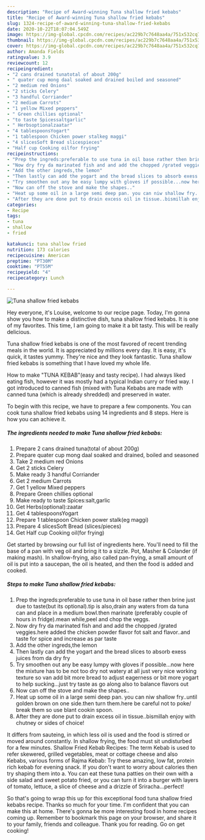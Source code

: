 ```yaml
---
description: "Recipe of Award-winning Tuna shallow fried kebabs"
title: "Recipe of Award-winning Tuna shallow fried kebabs"
slug: 1324-recipe-of-award-winning-tuna-shallow-fried-kebabs
date: 2020-10-22T18:07:04.549Z
image: https://img-global.cpcdn.com/recipes/ac229b7c7648aa4a/751x532cq70/tuna-shallow-fried-kebabs-recipe-main-photo.jpg
thumbnail: https://img-global.cpcdn.com/recipes/ac229b7c7648aa4a/751x532cq70/tuna-shallow-fried-kebabs-recipe-main-photo.jpg
cover: https://img-global.cpcdn.com/recipes/ac229b7c7648aa4a/751x532cq70/tuna-shallow-fried-kebabs-recipe-main-photo.jpg
author: Amanda Fields
ratingvalue: 3.9
reviewcount: 12
recipeingredient:
- "2 cans drained tunatotal of about 200g"
- " quater cup mong daal soaked and drained boiled and seasoned"
- "2 medium red Onions"
- "2 sticks Celery"
- "3 handful Corriander"
- "2 medium Carrots"
- "1 yellow Mixed peppers"
- " Green chillies optional"
- "to taste Spicessaltgarlic"
- " Herbsoptionalzaatar"
- "4 tablespoonsYogart"
- "1 tablespoon Chicken power stalkeg maggi"
- "4 slicesSoft Bread slicespieces"
- "Half cup Cooking oilfor frying"
recipeinstructions:
- "Prep the ingreds:preferable to use tuna in oil base rather then brine just due to taste(but its optional).tip is also,drain any waters from da tuna can and place in a medium bowl.then marinate (preferably couple of hours in fridge).mean while,peel and chop the veggs."
- "Now dry fry da marinated fish and and add the chopped /grated veggies.here added the chicken powder flavor fot salt and flavor..and taste for spice and increase as par taste"
- "Add the other ingreds,the lemon"
- "Then lastly can add the yogart and the bread slices to absorb exess juices from da dry fry"
- "Try smoothen out any be easy lumpy with gloves if possible...now here the mixture has to be not too dry not watery at all just very nice working texture so van add bit more bread to adjust eagerness or bit more yogart to help sucking...just try taste as go along also to balance flavors out"
- "Now can off the stove and make the shapes.."
- "Heat up some oil in a large semi deep pan. you can niw shallow fry..until golden brown on one side.then turn them.here be careful not to poke/ break them so use blant cookin spoon."
- "After they are done put to drain excess oil in tissue..bismillah enjoy with chutney or sides of choice!"
categories:
- Recipe
tags:
- tuna
- shallow
- fried

katakunci: tuna shallow fried 
nutrition: 173 calories
recipecuisine: American
preptime: "PT30M"
cooktime: "PT55M"
recipeyield: "4"
recipecategory: Lunch

---
```



![Tuna shallow fried kebabs](https://img-global.cpcdn.com/recipes/ac229b7c7648aa4a/751x532cq70/tuna-shallow-fried-kebabs-recipe-main-photo.jpg)

Hey everyone, it's Louise, welcome to our recipe page. Today, I'm gonna show you how to make a distinctive dish, tuna shallow fried kebabs. It is one of my favorites. This time, I am going to make it a bit tasty. This will be really delicious.

Tuna shallow fried kebabs is one of the most favored of recent trending meals in the world. It is appreciated by millions every day. It is easy, it's quick, it tastes yummy. They're nice and they look fantastic. Tuna shallow fried kebabs is something that I have loved my whole life.

How to make &#34;TUNA KEBAB&#34;(easy and tasty recipe). I had always liked eating fish, however it was mostly had a typical Indian curry or fried way. I got introduced to canned fish (mixed with Tuna Kebabs are made with canned tuna (which is already shredded) and preserved in water.


To begin with this recipe, we have to prepare a few components. You can cook tuna shallow fried kebabs using 14 ingredients and 8 steps. Here is how you can achieve it.

<!--inarticleads1-->

##### The ingredients needed to make Tuna shallow fried kebabs:

1. Prepare 2 cans drained tuna(total of about 200g)
1. Prepare  quater cup mong daal soaked and drained, boiled and seasoned
1. Take 2 medium red Onions
1. Get 2 sticks Celery
1. Make ready 3 handful Corriander
1. Get 2 medium Carrots
1. Get 1 yellow Mixed peppers
1. Prepare  Green chillies optional
1. Make ready to taste Spices:salt,garlic
1. Get  Herbs(optional):zaatar
1. Get 4 tablespoonsYogart
1. Prepare 1 tablespoon Chicken power stalk(eg maggi)
1. Prepare 4 slicesSoft Bread (slices/pieces)
1. Get Half cup Cooking oil(for frying)


Get started by browsing our full list of ingredients here. You&#39;ll need to fill the base of a pan with veg oil and bring it to a sizzle. Pot, Masher &amp; Colander (if making mash). In shallow-frying, also called pan-frying, a small amount of oil is put into a saucepan, the oil is heated, and then the food is added and cooked. 

<!--inarticleads2-->

##### Steps to make Tuna shallow fried kebabs:

1. Prep the ingreds:preferable to use tuna in oil base rather then brine just due to taste(but its optional).tip is also,drain any waters from da tuna can and place in a medium bowl.then marinate (preferably couple of hours in fridge).mean while,peel and chop the veggs.
1. Now dry fry da marinated fish and and add the chopped /grated veggies.here added the chicken powder flavor fot salt and flavor..and taste for spice and increase as par taste
1. Add the other ingreds,the lemon
1. Then lastly can add the yogart and the bread slices to absorb exess juices from da dry fry
1. Try smoothen out any be easy lumpy with gloves if possible...now here the mixture has to be not too dry not watery at all just very nice working texture so van add bit more bread to adjust eagerness or bit more yogart to help sucking...just try taste as go along also to balance flavors out
1. Now can off the stove and make the shapes..
1. Heat up some oil in a large semi deep pan. you can niw shallow fry..until golden brown on one side.then turn them.here be careful not to poke/ break them so use blant cookin spoon.
1. After they are done put to drain excess oil in tissue..bismillah enjoy with chutney or sides of choice!


It differs from sauteing, in which less oil is used and the food is stirred or moved around constantly. In shallow frying, the food must sit undisturbed for a few minutes. Shallow Fried Kebab Recipes: The term Kebab is used to refer skewered, grilled vegetables, meat or cottage cheese and also Kebabs, various forms of Rajma Kebab: Try these amazing, low fat, protein rich kebab for evening snack. If you don&#39;t want to worry about calories then try shaping them into a. You can eat these tuna patties on their own with a side salad and sweet potato fried, or you can turn it into a burger with layers of tomato, lettuce, a slice of cheese and a drizzle of Sriracha…perfect! 

So that's going to wrap this up for this exceptional food tuna shallow fried kebabs recipe. Thanks so much for your time. I'm confident that you can make this at home. There's gonna be more interesting food in home recipes coming up. Remember to bookmark this page on your browser, and share it to your family, friends and colleague. Thank you for reading. Go on get cooking!
